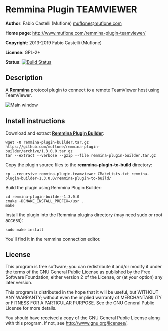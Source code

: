 # Remmina Plugin TEAMVIEWER

**Author**: Fabio Castelli (Muflone) <muflone@muflone.com>

**Home page**: http://www.muflone.com/remmina-plugin-teamviewer/

**Copyright**: 2013-2019 Fabio Castelli (Muflone)

**License**: GPL-2+

**Status**: [![Build Status](https://travis-ci.org/muflone/remmina-plugin-teamviewer.svg?branch=master)](https://travis-ci.org/muflone/remmina-plugin-teamviewer)

## Description

A [**Remmina**](https://github.com/freerdp/remmina) protocol plugin to connect
to a remote TeamViewer host using TeamViewer.

![Main window](http://www.muflone.com/resources/remmina-plugin-teamviewer/archive/latest/english/general.png)

## Install instructions

Download and extract [**Remmina Plugin Builder**](https://github.com/muflone/remmina-plugin-builder/releases/):

    wget -O remmina-plugin-builder.tar.gz https://github.com/muflone/remmina-plugin-builder/archive/1.3.0.0.tar.gz
    tar --extract --verbose --gzip --file remmina-plugin-builder.tar.gz

Copy the plugin source files to the **remmina-plugin-to-build** directory:

    cp --recursive remmina-plugin-teamviewer CMakeLists.txt remmina-plugin-builder-1.3.0.0/remmina-plugin-to-build/

Build the plugin using Remmina Plugin Builder:

    cd remmina-plugin-builder-1.3.0.0
    cmake -DCMAKE_INSTALL_PREFIX=/usr .
    make

Install the plugin into the Remmina plugins directory (may need sudo or root
access):

    sudo make install

You'll find it in the remmina connection editor.

## License

This program is free software; you can redistribute it and/or modify
it under the terms of the GNU General Public License as published by
the Free Software Foundation; either version 2 of the License, or
(at your option) any later version.

This program is distributed in the hope that it will be useful, but WITHOUT
ANY WARRANTY; without even the implied warranty of MERCHANTABILITY or
FITNESS FOR A PARTICULAR PURPOSE.  See the GNU General Public License for
more details.

You should have received a copy of the GNU General Public License
along with this program.  If not, see <http://www.gnu.org/licenses/>.
